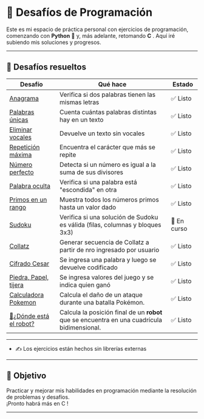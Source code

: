 # 🚀 Desafíos de Programación

Este es mi espacio de práctica personal con ejercicios de programación, comenzando con **Python** 🐍 y, más adelante, retomando **C** . Aquí iré subiendo mis soluciones y progresos.

---

## 🧩 Desafíos resueltos

| Desafío                     | Qué hace                                                  | Estado   |
|----------------------------|-----------------------------------------------------------|----------|
| [Anagrama](anagrama/anagrama.py) | Verifica si dos palabras tienen las mismas letras         | ✅ Listo |
| [Palabras únicas](contador_palabras_unicas/contador_palabras_unicas.py) | Cuenta cuántas palabras distintas hay en un texto         | ✅ Listo |
| [Eliminar vocales](eliminar_vocales/eliminar_vocales.py) | Devuelve un texto sin vocales                             | ✅ Listo |
| [Repetición máxima](repeticiones_maximas/repeticiones_maximas.py) | Encuentra el carácter que más se repite                   | ✅ Listo |
| [Número perfecto](numero_perfecto/numero_perfecto.py) | Detecta si un número es igual a la suma de sus divisores  | ✅ Listo |
| [Palabra oculta](palabra_oculta/palabra_oculta.py) | Verifica si una palabra está "escondida" en otra          | ✅ Listo |
| [Primos en un rango](primos_en_rango/primos_en_rango.py) | Muestra todos los números primos hasta un valor dado      | ✅ Listo |
| [Sudoku](sudoku/sudoku.py) | Verifica si una solución de Sudoku es válida (filas, columnas y bloques 3x3)      | 🚧 En curso |
| [Collatz](collatz/collatz.py) | Generar secuencia de Collatz a partir de nro ingresado por usuario     |  ✅ Listo |
| [Cifrado Cesar](cifrado_cesar/cifrado_cesar.py) | Se ingresa una palabra y luego se devuelve codificado     |  ✅ Listo |
| [Piedra, Papel, tijera](piedra_papel_tijera/piedra_papel_tijera.py) | Se ingresa valores del juego y se indica quien ganó    |  ✅ Listo |
| [Calculadora Pokemon](calculadora_pokemon/calculadora_pokemon.py) | Calcula el daño de un ataque durante una batalla Pokémon.|  ✅ Listo |
| [ 🤖¿Dónde está el robot?](robot_posicion/robot_posicion.py) | Calcula la posición final de un **robot** que se encuentra en una cuadrícula bidimensional.|  ✅ Listo |


---

- ✍️ Los ejercicios están hechos sin librerías externas

---

## 🎯 Objetivo

Practicar y mejorar mis habilidades en programación mediante la resolución de problemas y desafíos.  
¡Pronto habrá más en C !

---
